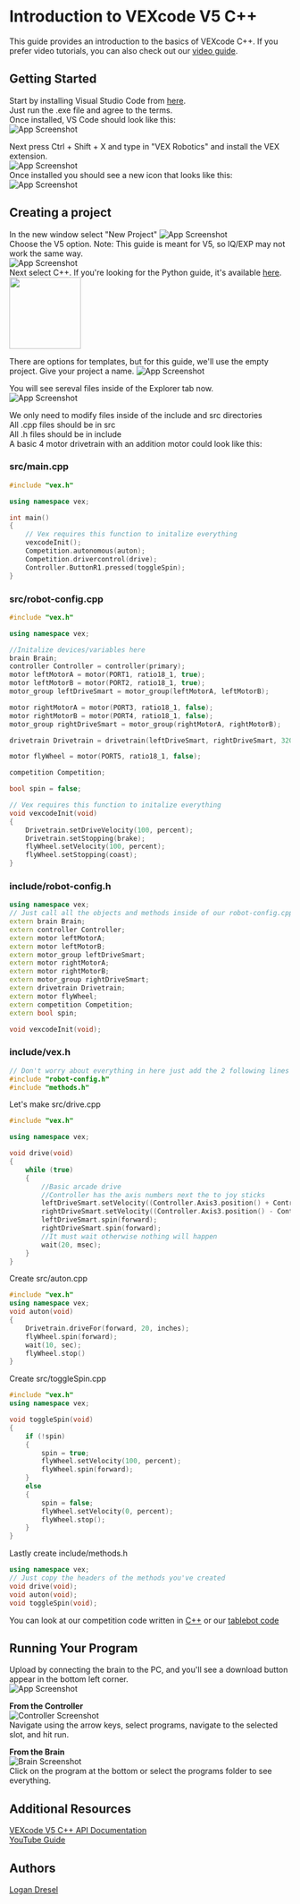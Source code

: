 # Introduction to VEXcode V5 C++
This guide provides an introduction to the basics of VEXcode C++. If you prefer video tutorials,
you can also check out our [video guide](https://github.com/9204A-B/intro-Cpp?tab=readme-ov-file#additional-resources).  

## Getting Started  

Start by installing Visual Studio Code from [here](https://code.visualstudio.com/download).  
Just run the .exe file and agree to the terms.  
Once installed, VS Code should look like this:  
![App Screenshot](screenshots/start.png)  

Next press Ctrl + Shift + X and type in "VEX Robotics" and install the VEX extension.  
![App Screenshot](screenshots/extensions.png)  
Once installed you should see a new icon that looks like this:  
![App Screenshot](screenshots/vex.png)  

## Creating a project

In the new window select "New Project"
![App Screenshot](screenshots/projectCreate.png)  
Choose the V5 option. Note: This guide is meant for V5, so IQ/EXP may not work the same way.  
![App Screenshot](screenshots/vexcodeV5.png)  
Next select C++. If you're looking for the Python guide, it's available [here](https://github.com/9204A-B/intro-python).
<img src="screenshots/cpp-logo.png" width="128"></img>  

There are options for templates, but for this guide, we'll use the empty project.
Give your project a name.
![App Screenshot](screenshots/projectName.png)  

You will see sereval files inside of the Explorer tab now.  
![App Screenshot](screenshots/explore.png)  

We only need to modify files inside of the include and src directories   
All .cpp files should be in src  
All .h files should be in include  
A basic 4 motor drivetrain with an addition motor could look like this:   
### src/main.cpp
```C++
#include "vex.h"

using namespace vex;

int main()
{
    // Vex requires this function to initalize everything
    vexcodeInit();
    Competition.autonomous(auton);
    Competition.drivercontrol(drive);
    Controller.ButtonR1.pressed(toggleSpin);
}
```  
### src/robot-config.cpp  
```C++
#include "vex.h"

using namespace vex;

//Initalize devices/variables here
brain Brain;
controller Controller = controller(primary);
motor leftMotorA = motor(PORT1, ratio18_1, true);
motor leftMotorB = motor(PORT2, ratio18_1, true);
motor_group leftDriveSmart = motor_group(leftMotorA, leftMotorB);

motor rightMotorA = motor(PORT3, ratio18_1, false);
motor rightMotorB = motor(PORT4, ratio18_1, false);
motor_group rightDriveSmart = motor_group(rightMotorA, rightMotorB);

drivetrain Drivetrain = drivetrain(leftDriveSmart, rightDriveSmart, 320, 318, 255, mm, 1);

motor flyWheel = motor(PORT5, ratio18_1, false);

competition Competition;

bool spin = false;

// Vex requires this function to initalize everything
void vexcodeInit(void)
{
    Drivetrain.setDriveVelocity(100, percent);
    Drivetrain.setStopping(brake);
    flyWheel.setVelocity(100, percent);
    flyWheel.setStopping(coast);
}

```  
### include/robot-config.h   
```C++
using namespace vex;
// Just call all the objects and methods inside of our robot-config.cpp
extern brain Brain;
extern controller Controller;
extern motor leftMotorA;
extern motor leftMotorB;
extern motor_group leftDriveSmart;
extern motor rightMotorA;
extern motor rightMotorB;
extern motor_group rightDriveSmart;
extern drivetrain Drivetrain;
extern motor flyWheel;
extern competition Competition;
extern bool spin;

void vexcodeInit(void);
```  
### include/vex.h  
```C++
// Don't worry about everything in here just add the 2 following lines
#include "robot-config.h"
#include "methods.h"
```
Let's make src/drive.cpp  
```C++
#include "vex.h"

using namespace vex;

void drive(void)
{
    while (true)
    {
        //Basic arcade drive
        //Controller has the axis numbers next the to joy sticks
        leftDriveSmart.setVelocity((Controller.Axis3.position() + Controller.Axis1.position()), percent);
        rightDriveSmart.setVelocity((Controller.Axis3.position() - Controller.Axis1.position()), percent);
        leftDriveSmart.spin(forward);
        rightDriveSmart.spin(forward);
        //It must wait otherwise nothing will happen
        wait(20, msec);
    }
}
```  
Create src/auton.cpp  
```C++
#include "vex.h"
using namespace vex;
void auton(void)
{
    Drivetrain.driveFor(forward, 20, inches);
    flyWheel.spin(forward);
    wait(10, sec);
    flyWheel.stop()
}
```
Create src/toggleSpin.cpp  
```C++  
#include "vex.h"
using namespace vex;

void toggleSpin(void)
{
    if (!spin)
    {
        spin = true;
        flyWheel.setVelocity(100, percent);
        flyWheel.spin(forward);
    }
    else
    {
        spin = false;
        flyWheel.setVelocity(0, percent);
        flyWheel.stop();
    }
}
```
Lastly create include/methods.h  
```C++
using namespace vex;
// Just copy the headers of the methods you've created
void drive(void);
void auton(void);
void toggleSpin(void);
```
You can look at our competition code written in [C++](https://github.com/9204A-B/OverUnder/tree/main/VexTestCode) or our [tablebot code](https://github.com/9204A-B/TableBot)  
## Running Your Program  
Upload by connecting the brain to the PC, and you'll see a download button appear in the bottom left corner.  
![App Screenshot](screenshots/download.png)  

**From the Controller**  
![Controller Screenshot](screenshots/controllerscreenshot.png)  
Navigate using the arrow keys, select programs, navigate to the selected slot, and hit run.

**From the Brain**  
![Brain Screenshot](screenshots/brain.png)  
Click on the program at the bottom or select the programs folder to see everything.

## Additional Resources
[VEXcode V5 C++ API Documentation](https://api.vexcode.cloud/v5/)  
[YouTube Guide](https://youtube.com/playlist?list=PLkJYTVlbDhUbdypypS46la5xFOnpnOFFX&si=pMRX561FNS6AxHgY)  

## Authors
[Logan Dresel](https://github.com/coollogan876)
